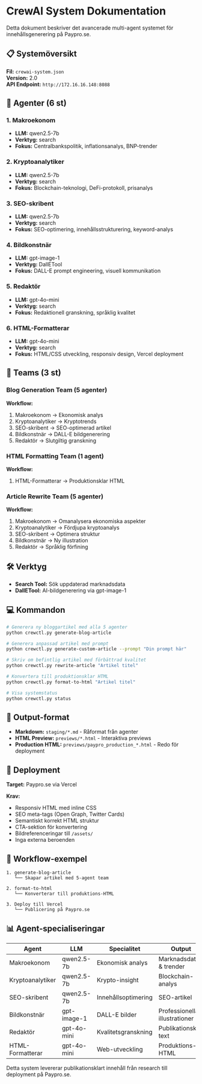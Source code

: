 # CrewAI System Dokumentation

Detta dokument beskriver det avancerade multi-agent systemet för innehållsgenerering på Paypro.se.

## 📋 Systemöversikt

**Fil:** `crewai-system.json`  
**Version:** 2.0  
**API Endpoint:** `http://172.16.16.148:8088`

## 🤖 Agenter (6 st)

### 1. **Makroekonom** 
- **LLM:** qwen2.5-7b
- **Verktyg:** search
- **Fokus:** Centralbankspolitik, inflationsanalys, BNP-trender

### 2. **Kryptoanalytiker**
- **LLM:** qwen2.5-7b  
- **Verktyg:** search
- **Fokus:** Blockchain-teknologi, DeFi-protokoll, prisanalys

### 3. **SEO-skribent**
- **LLM:** qwen2.5-7b
- **Verktyg:** search  
- **Fokus:** SEO-optimering, innehållsstrukturering, keyword-analys

### 4. **Bildkonstnär** 
- **LLM:** gpt-image-1
- **Verktyg:** DallETool
- **Fokus:** DALL-E prompt engineering, visuell kommunikation

### 5. **Redaktör**
- **LLM:** gpt-4o-mini
- **Verktyg:** search
- **Fokus:** Redaktionell granskning, språklig kvalitet

### 6. **HTML-Formatterar**
- **LLM:** gpt-4o-mini  
- **Verktyg:** search
- **Fokus:** HTML/CSS utveckling, responsiv design, Vercel deployment

## 👥 Teams (3 st)

### Blog Generation Team (5 agenter)
**Workflow:**
1. Makroekonom → Ekonomisk analys
2. Kryptoanalytiker → Kryptotrends  
3. SEO-skribent → SEO-optimerad artikel
4. Bildkonstnär → DALL-E bildgenerering
5. Redaktör → Slutgiltig granskning

### HTML Formatting Team (1 agent)
**Workflow:**
1. HTML-Formatterar → Produktionsklar HTML

### Article Rewrite Team (5 agenter)  
**Workflow:**
1. Makroekonom → Omanalysera ekonomiska aspekter
2. Kryptoanalytiker → Fördjupa kryptoanalys
3. SEO-skribent → Optimera struktur
4. Bildkonstnär → Ny illustration  
5. Redaktör → Språklig förfining

## 🛠️ Verktyg

- **Search Tool:** Sök uppdaterad marknadsdata
- **DallETool:** AI-bildgenerering via gpt-image-1

## 💻 Kommandon

```bash
# Generera ny bloggartikel med alla 5 agenter
python crewctl.py generate-blog-article

# Generera anpassad artikel med prompt
python crewctl.py generate-custom-article --prompt "Din prompt här"

# Skriv om befintlig artikel med förbättrad kvalitet  
python crewctl.py rewrite-article "Artikel titel"

# Konvertera till produktionsklar HTML
python crewctl.py format-to-html "Artikel titel"

# Visa systemstatus
python crewctl.py status
```

## 📁 Output-format

- **Markdown:** `staging/*.md` - Råformat från agenter
- **HTML Preview:** `previews/*.html` - Interaktiva previews  
- **Production HTML:** `previews/paypro_production_*.html` - Redo för deployment

## 🚀 Deployment

**Target:** Paypro.se via Vercel

**Krav:**
- Responsiv HTML med inline CSS
- SEO meta-tags (Open Graph, Twitter Cards)
- Semantiskt korrekt HTML struktur  
- CTA-sektion för konvertering
- Bildreferenceringar till `/assets/`
- Inga externa beroenden

## 🔄 Workflow-exempel

```
1. generate-blog-article
   └── Skapar artikel med 5-agent team
   
2. format-to-html  
   └── Konverterar till produktions-HTML
   
3. Deploy till Vercel
   └── Publicering på Paypro.se
```

## 📊 Agent-specialiseringar

| Agent | LLM | Specialitet | Output |
|-------|-----|-------------|---------|
| Makroekonom | qwen2.5-7b | Ekonomisk analys | Marknadsdata & trender |
| Kryptoanalytiker | qwen2.5-7b | Krypto-insight | Blockchain-analys |  
| SEO-skribent | qwen2.5-7b | Innehållsoptimering | SEO-artikel |
| Bildkonstnär | gpt-image-1 | DALL-E bilder | Professionella illustrationer |
| Redaktör | gpt-4o-mini | Kvalitetsgranskning | Publikationsklar text |
| HTML-Formatterar | gpt-4o-mini | Web-utveckling | Produktions-HTML |

Detta system levererar publikationsklart innehåll från research till deployment på Paypro.se. 